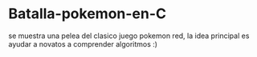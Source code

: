 # Batalla-pokemon-en-C
se muestra una pelea del clasico juego pokemon red, la idea principal es ayudar a novatos a comprender algoritmos :)
